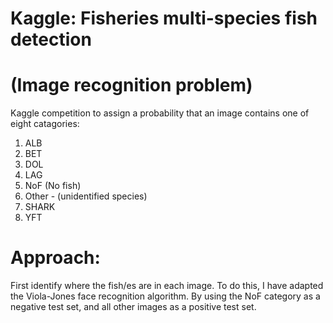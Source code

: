 # Kaggle: Fisheries multi-species fish detection 
# (Image recognition problem)

Kaggle competition to assign a probability that an image contains one of eight catagories:

1. ALB
2. BET
3. DOL
4. LAG
5. NoF (No fish)
6. Other - (unidentified species)
7. SHARK
8. YFT

# Approach:

First identify where the fish/es are in each image. To do this, I have adapted the Viola-Jones face recognition algorithm. By using the NoF category as a negative test set, and all other images as a positive test set.
